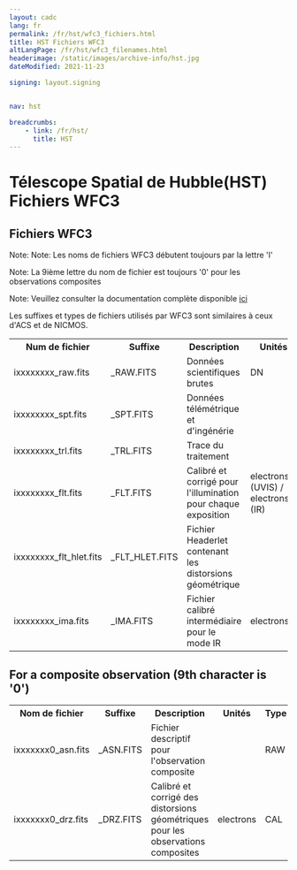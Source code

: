 ```yaml
---
layout: cadc
lang: fr
permalink: /fr/hst/wfc3_fichiers.html
title: HST Fichiers WFC3
altLangPage: /fr/hst/wfc3_filenames.html
headerimage: /static/images/archive-info/hst.jpg
dateModified: 2021-11-23

signing: layout.signing


nav: hst

breadcrumbs:
    - link: /fr/hst/
      title: HST
---
```


<div class="span-6">
   <h1 id="wb-cont" class="wb-invisible">Télescope Spatial de Hubble(HST) Fichiers WFC3</h1>
   <h2 class="align-center">Fichiers WFC3</h2>

<p class="color-attention">Note: Note: Les noms de fichiers WFC3 débutent toujours par la lettre 'I'</p>
<p class="color-attention">Note: La 9ième lettre du nom de fichier est toujours '0' pour les observations composites</p>
<p class="color-attention">Note: Veuillez consulter la documentation complète disponible <a rel="external" href="http://www.stsci.edu/hst/wfc3/documents/handbooks/currentIHB/wfc3_cover.html" class="ui-link">ici</a></p>

<p class="color-attention"> Les suffixes et types de fichiers utilisés par WFC3 sont similaires à ceux d'ACS et de NICMOS.  </p>


<table class="table"> 
   <tbody><tr>
   <th id="a">Num de fichier</th>
   <th id="b">Suffixe</th>
   <th id="c">Description</th>
   <th id="d">Unités</th>
   <th id="f">Type</th>
   <th id="e">Exemple</th>
   </tr>

   <tr>
   <td headers="a">ixxxxxxxx_raw.fits</td>
   <td headers="b">_RAW.FITS</td>
   <td headers="c">Données scientifiques brutes</td>
   <td headers="d">DN </td>
   <td headers="f">RAW</td>
   <td headers="e"><a href="https://www.cadc-ccda.hia-iha.nrc-cnrc.gc.ca/data/pub/HST/product/i9zl53i0q_raw.fits" class="ui-link">i9zl53i0q_raw.fits</a></td>
   </tr>
   <tr>
   <td headers="a">ixxxxxxxx_spt.fits</td>
   <td headers="b">_SPT.FITS</td>
   <td headers="c">Données télémétrique et d'ingénérie</td>
   <td headers="d"></td>
   <td headers="f">RAW</td>
   <td headers="e"><a href="https://www.cadc-ccda.hia-iha.nrc-cnrc.gc.ca/data/pub/HST/product/i9zl53i0q_spt.fits" class="ui-link">i9zl53i0q_spt.fits</a></td>
   </tr>
   <tr>
   <td headers="a">ixxxxxxxx_trl.fits</td>
   <td headers="b">_TRL.FITS</td>
   <td headers="c">Trace du traitement</td>
   <td headers="d"></td>
   <td headers="f">RAW</td>
   <td headers="e"><a href="https://www.cadc-ccda.hia-iha.nrc-cnrc.gc.ca/data/pub/HST/product/i9zl53i0q_trl.fits" class="ui-link">i9zl53i0q_trl.fits</a></td>
   </tr>
   <tr>
   <td headers="a">ixxxxxxxx_flt.fits</td>
   <td headers="b">_FLT.FITS</td>
   <td headers="c">Calibré et corrigé pour l'illumination pour chaque exposition</td>
   <td headers="d">electrons (UVIS) / electrons/s (IR)</td>
   <td headers="f">CAL</td>
   <td headers="e"><a href="https://www.cadc-ccda.hia-iha.nrc-cnrc.gc.ca/data/pub/HST/product/i9zl53i0q_flt.fits" class="ui-link">i9zl53i0q_flt.fits</a></td>
   </tr>
   <tr>
   <td headers="a">ixxxxxxxx_flt_hlet.fits</td>
   <td headers="b">_FLT_HLET.FITS</td>
   <td headers="c">Fichier Headerlet contenant les distorsions géométrique</td>
   <td headers="d"></td>
   <td headers="f">CAL</td>
   <td headers="e"><a href="https://www.cadc-ccda.hia-iha.nrc-cnrc.gc.ca/data/pub/HST/product/i9zl53i0q_flt_hlet.fits" class="ui-link">i9zl53i0q_flt_hlet.fits</a></td>
   </tr>

   <tr>
   <td headers="a">ixxxxxxxx_ima.fits</td>
   <td headers="b">_IMA.FITS</td>
   <td headers="c">Fichier calibré intermédiaire pour le mode IR</td>
   <td headers="d">electrons</td>
   <td headers="f">CAL</td>
   <td headers="e"><a href="https://www.cadc-ccda.hia-iha.nrc-cnrc.gc.ca/data/pub/HST/product/i9zl53i0q_ima.fits" class="ui-link">i9zl53i0q_ima.fits</a></td>
   </tr>
</tbody></table>

<h2>For a composite observation (9th character is '0')</h2>
<table>
   <tbody><tr>
   <th id="a">Nom de fichier</th>
   <th id="b">Suffixe</th>
   <th id="c">Description</th>
   <th id="d">Unités</th>
   <th id="f">Type
   </th><th id="e">Exemple</th>
   </tr>

   <tr>
   <td headers="a">ixxxxxxx0_asn.fits</td>
   <td headers="b">_ASN.FITS</td>
   <td headers="c">Fichier descriptif pour l'observation composite</td>
   <td headers="d"></td>
   <td headers="f">RAW</td>
   <td headers="e"><a href="https://www.cadc-ccda.hia-iha.nrc-cnrc.gc.ca/data/pub/HST/product/i9zl45010_asn.fits" class="ui-link">i9zl45010_asn.fits</a></td>
   </tr>
   <tr>
   <td headers="a">ixxxxxxx0_drz.fits</td>
   <td headers="b">_DRZ.FITS</td>
   <td headers="c">Calibré et corrigé des distorsions géométriques pour les observations composites</td>
   <td headers="d">electrons</td>
   <td headers="f">CAL</td>
   <td headers="e"><a href="https://www.cadc-ccda.hia-iha.nrc-cnrc.gc.ca/data/pub/HST/product/i9zl45010_drz.fits" class="ui-link">i9zl45010_drz.fits</a></td>
   </tr>
</tbody></table>


</div>